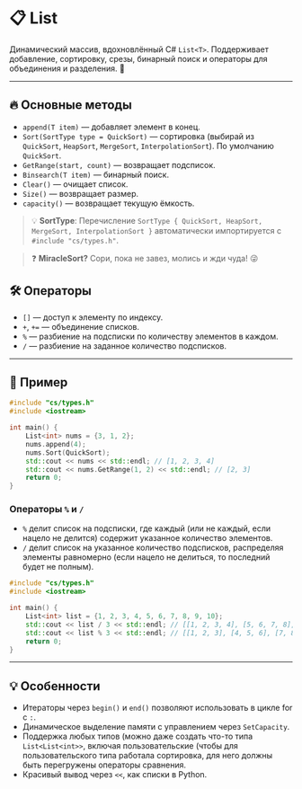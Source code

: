 # 📋 List

Динамический массив, вдохновлённый C# `List<T>`. Поддерживает добавление, сортировку, срезы, бинарный поиск и операторы для объединения и разделения. 🚀

---

## 🔥 Основные методы

- `append(T item)` — добавляет элемент в конец.
- `Sort(SortType type = QuickSort)` — сортировка (выбирай из `QuickSort`, `HeapSort`, `MergeSort`, `InterpolationSort`). По умолчанию `QuickSort`.
- `GetRange(start, count)` — возвращает подсписок.
- `Binsearch(T item)` — бинарный поиск.
- `Clear()` — очищает список.
- `Size()` — возвращает размер.
- `capacity()` — возвращает текущую ёмкость.


> 💡 **SortType**: Перечисление `SortType { QuickSort, HeapSort, MergeSort, InterpolationSort }` автоматически импортируется с `#include "cs/types.h"`.

> ❓ **MiracleSort?** Сори, пока не завез, молись и жди чуда! 😜



## 🛠️ Операторы

- `[]` — доступ к элементу по индексу.
- `+`, `+=` — объединение списков.
- `%` — разбиение на подсписки по количеству элементов в каждом.
- `/` — разбиение на заданное количество подсписков.

---

## 🎯 Пример

```c++
#include "cs/types.h"
#include <iostream>

int main() {
    List<int> nums = {3, 1, 2};
    nums.append(4);
    nums.Sort(QuickSort);
    std::cout << nums << std::endl; // [1, 2, 3, 4]
    std::cout << nums.GetRange(1, 2) << std::endl; // [2, 3]
    return 0;
}
```

### Операторы `%` и `/`
- `%` делит список на подсписки, где каждый (или не каждый, если нацело не делится) содержит указанное количество элементов.
- `/` делит список на указанное количество подсписков, распределяя элементы равномерно (если нацело не делиться, то последний будет не полным).

```c++
#include "cs/types.h"
#include <iostream>

int main() {
    List<int> list = {1, 2, 3, 4, 5, 6, 7, 8, 9, 10};
    std::cout << list / 3 << std::endl; // [[1, 2, 3, 4], [5, 6, 7, 8], [9, 10]]
    std::cout << list % 3 << std::endl; // [[1, 2, 3], [4, 5, 6], [7, 8, 9], [10]]
    return 0;
}
```

---

## 💡 Особенности

- Итераторы через `begin()` и `end()` позволяют использовать в цикле for с `:`.
- Динамическое выделение памяти с управлением через `SetCapacity`.
- Поддержка любых типов (можно даже создать что-то типа `List<List<int>>`, включая пользовательские (чтобы для пользовательского типа работала сортировка, для него должны быть перегружены операторы сравнения. 
- Красивый вывод через `<<`, как списки в Python.

